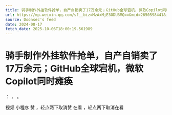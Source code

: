 ```yaml
---
title: 骑手制作外挂软件抢单，自产自销卖了17万余元；GitHub全球宕机，微软Copilot同时瘫痪
url: https://mp.weixin.qq.com/s?__biz=MzAxMjE3ODU3MQ==&mid=2650598441&idx=1&sn=d260c2d850926a672b1f55531e8fd41a
source: Doonsec's feed
date: 2024-08-17
fetch_date: 2025-10-06T18:00:19.561989
---
```


# 骑手制作外挂软件抢单，自产自销卖了17万余元；GitHub全球宕机，微软Copilot同时瘫痪

：
，
。

视频
小程序
赞
，轻点两下取消赞
在看
，轻点两下取消在看